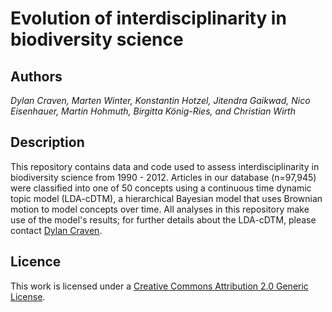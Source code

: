 # Evolution of interdisciplinarity in biodiversity science  

## Authors  
*Dylan Craven, Marten Winter, Konstantin Hotzel, Jitendra Gaikwad, Nico Eisenhauer, Martin Hohmuth, Birgitta König-Ries, and Christian Wirth*

## Description  

This repository contains data and code used to assess interdisciplinarity in biodiversity science from 1990 - 2012. Articles in our database (n=97,945) were classified into one of 50 concepts using a continuous time dynamic topic model (LDA-cDTM), a hierarchical Bayesian model that uses Brownian motion to model concepts over time. All analyses in this repository make use of the model's results; for further details about the LDA-cDTM, please contact [Dylan Craven](mailto:dylan.craven@aya.yale.edu).

## Licence
 
This work is licensed under a [Creative Commons Attribution 2.0 Generic License](https://creativecommons.org/licenses/by/2.0/). 
